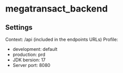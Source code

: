 # megatransact_backend

## Settings

Context: /api (included in the endpoints URLs)
Profile: 
  - development: default
  - production: prd
- JDK bersion: 17
- Server port: 8080

